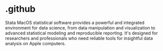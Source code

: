 # .github
Stata MacOS statistical software provides a powerful and integrated environment for data science, from data manipulation and visualization to advanced statistical modeling and reproducible reporting. It's designed for researchers and professionals who need reliable tools for insightful data analysis on Apple computers.
